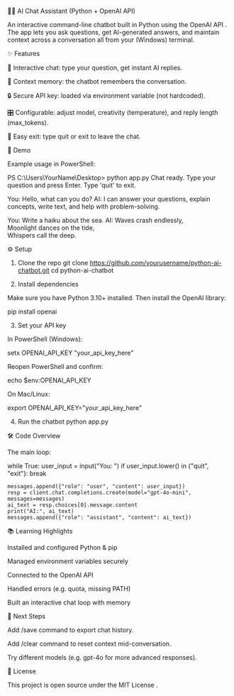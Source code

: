 🧑‍💻 AI Chat Assistant (Python + OpenAI API)

An interactive command-line chatbot built in Python using the OpenAI API
.
The app lets you ask questions, get AI-generated answers, and maintain context across a conversation all from your (Windows) terminal.

✨ Features

💬 Interactive chat: type your question, get instant AI replies.

🧠 Context memory: the chatbot remembers the conversation.

🔒 Secure API key: loaded via environment variable (not hardcoded).

🎛️ Configurable: adjust model, creativity (temperature), and reply length (max_tokens).

🚪 Easy exit: type quit or exit to leave the chat.

🚀 Demo

Example usage in PowerShell:

PS C:\Users\YourName\Desktop> python app.py
Chat ready. Type your question and press Enter.
Type 'quit' to exit.

You: Hello, what can you do?
AI:
I can answer your questions, explain concepts, write text, and help with problem-solving.

You: Write a haiku about the sea.
AI:
Waves crash endlessly,  
Moonlight dances on the tide,  
Whispers call the deep.

⚙️ Setup
1. Clone the repo
git clone https://github.com/yourusername/python-ai-chatbot.git
cd python-ai-chatbot

2. Install dependencies

Make sure you have Python 3.10+
 installed.
Then install the OpenAI library:

pip install openai

3. Set your API key

In PowerShell (Windows):

setx OPENAI_API_KEY "your_api_key_here"


Reopen PowerShell and confirm:

echo $env:OPENAI_API_KEY


On Mac/Linux:

export OPENAI_API_KEY="your_api_key_here"

4. Run the chatbot
python app.py

🛠️ Code Overview

The main loop:

while True:
    user_input = input("You: ")
    if user_input.lower() in {"quit", "exit"}:
        break

    messages.append({"role": "user", "content": user_input})
    resp = client.chat.completions.create(model="gpt-4o-mini", messages=messages)
    ai_text = resp.choices[0].message.content
    print("AI:", ai_text)
    messages.append({"role": "assistant", "content": ai_text})

📚 Learning Highlights

Installed and configured Python & pip

Managed environment variables securely

Connected to the OpenAI API

Handled errors (e.g. quota, missing PATH)

Built an interactive chat loop with memory

📌 Next Steps

Add /save command to export chat history.

Add /clear command to reset context mid-conversation.

Try different models (e.g. gpt-4o for more advanced responses).

📝 License

This project is open source under the MIT License
.
